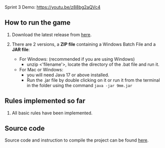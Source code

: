 Sprint 3 Demo: https://youtu.be/z88bg2aQVc4

## How to run the game
1. Download the latest release from [here](https://git.infotech.monash.edu/fit3077-s1-2023/MA_Thursday4pm_Team6/project/-/tree/main/Sprint%203/Releases).

2. There are 2 versions, a **ZIP file** containing a Windows Batch File and a **JAR file**:
   - For Windows: (recommended if you are using Windows)
     - unzip <'filename'>, locate the directory of the .bat file and run it. 
   - For Mac or Windows:
     - you will need Java 17 or above installed. 
     - Run the .jar file by double clicking on it or run it from the terminal in the folder using the command `java -jar 9mm.jar`

## Rules implemented so far
1. All basic rules have been implemented.

## Source code
Source code and instruction to compile the project can be found [here](https://git.infotech.monash.edu/fit3077-s1-2023/MA_Thursday4pm_Team6/project/-/tree/main/Nine_Mens_Morris).
